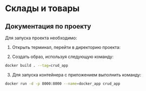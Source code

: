 # Склады и товары

## Документация по проекту

Для запуска проекта необходимо:

1. Открыть терминал, перейти в директорию проекта:

2. Создать образ, используя следующую команду:

```bash
docker build . --tag=crud_app
```

3. Для запуска контейнера с приложением выполнить команду:

```bash
docker run -d -p 8000:8000 --name=docker_app crud_app
```